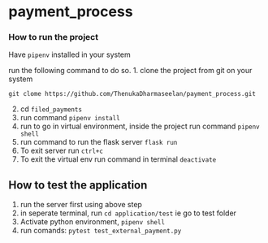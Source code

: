 # payment_process

### How to run the project
Have `pipenv` installed in your system

run the following command to do so.
    1. clone the project from git on your system 
    
    git clome https://github.com/ThenukaDharmaseelan/payment_process.git
    
   2. cd `filed_payments`
   3. run command `pipenv install`
   4. run to go in virtual environment, inside the project run command `pipenv shell`
   5. run command to run the flask server `flask run`
   6. To exit server run `ctrl+c`
   7. To exit the virtual env run command in terminal `deactivate`
   
 ## How to test the application
 
   1. run the server first using above step
   2. in seperate terminal, run `cd application/test` ie go to test folder
   3. Activate python environment, `pipenv shell`
   4. run comands: `pytest test_external_payment.py`
   
